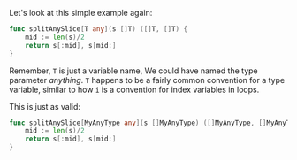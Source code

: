 Let's look at this simple example again:

```go
func splitAnySlice[T any](s []T) ([]T, []T) {
    mid := len(s)/2
    return s[:mid], s[mid:]
}
```

Remember, `T` is just a variable name, We could have named the type parameter _anything_. `T` happens to be a fairly common convention for a type variable, similar to how `i` is a convention for index variables in loops.

This is just as valid:

```go
func splitAnySlice[MyAnyType any](s []MyAnyType) ([]MyAnyType, []MyAnyType) {
    mid := len(s)/2
    return s[:mid], s[mid:]
}
```